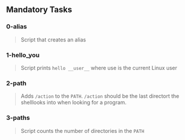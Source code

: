## Mandatory Tasks
### 0-alias
> Script that creates an alias

### 1-hello_you
> Script prints `hello __user__` where use is the current Linux user

### 2-path
> Adds `/action` to the `PATH`. `/action` should be the last directort the shelllooks into when looking for a program.

### 3-paths
> Script counts the number of directories in the `PATH`

